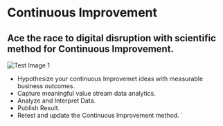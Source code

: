 # Continuous Improvement

## Ace the race to digital disruption with scientific method for Continuous Improvement.


![Test Image 1]( /Continuous-Improvement/AdobeStock_61795780.jpg )


- Hypothesize your continuous Improvemet ideas with measurable business outcomes. 
- Capture meaningful value stream data analytics.
- Analyze and Interpret Data.
- Publish Result.
- Retest and update the Continuous Improvement method.
`
